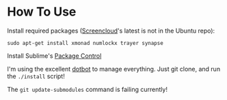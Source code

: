 How To Use
===========

Install required packages ([Screencloud](https://screencloud.net/#download)'s
latest is not in the Ubuntu repo):
```
sudo apt-get install xmonad numlockx trayer synapse
```

Install Sublime's [Package Control](https://packagecontrol.io/installation)

I'm using the excellent [dotbot](https://github.com/anishathalye/dotbot) to
manage everything. Just git clone, and run the `./install` script!

The `git update-submodules` command is failing currently!